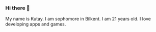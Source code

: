 ### Hi there 👋
My name is Kutay. I am sophomore in Bilkent. I am 21 years old. I love developing apps and games.


